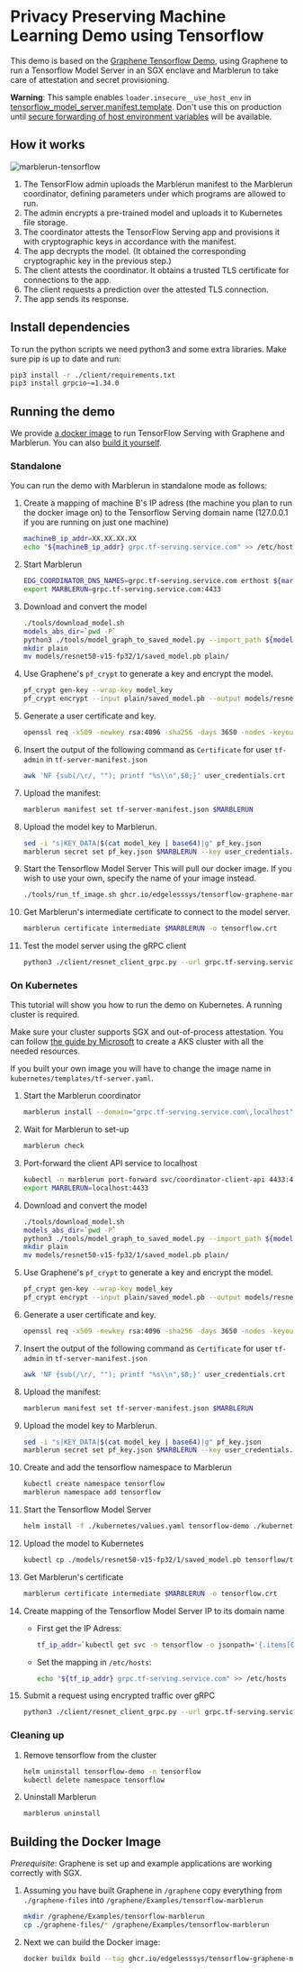 # Privacy Preserving Machine Learning Demo using Tensorflow

This demo is based on the [Graphene Tensorflow Demo](https://github.com/oscarlab/graphene), using Graphene to run a Tensorflow Model Server in an SGX enclave and Marblerun to take care of attestation and secret provisioning.

**Warning**: This sample enables `loader.insecure__use_host_env` in [tensorflow_model_server.manifest.template](graphene-files/tensorflow_model_server.manifest.template). Don't use this on production until [secure forwarding of host environment variables](https://github.com/oscarlab/graphene/issues/2356) will be available.

## How it works
![marblerun-tensorflow](illustration.svg)

1. The TensorFlow admin uploads the Marblerun manifest to the Marblerun coordinator, defining parameters under which programs are allowed to run.
1. The admin encrypts a pre-trained model and uploads it to Kubernetes file storage.
1. The coordinator attests the TensorFlow Serving app and provisions it with cryptographic keys in accordance with the manifest.
1. The app decrypts the model. (It obtained the corresponding cryptographic key in the previous step.)
1. The client attests the coordinator. It obtains a trusted TLS certificate for connections to the app.
1. The client requests a prediction over the attested TLS connection.
1. The app sends its response.

## Install dependencies

To run the python scripts we need python3 and some extra libraries. Make sure pip is up to date and run:
```bash
pip3 install -r ./client/requirements.txt
pip3 install grpcio~=1.34.0
```

## Running the demo

We provide [a docker image](https://github.com/orgs/edgelesssys/packages/container/package/tensorflow-graphene-marble) to run TensorFlow Serving with Graphene and Marblerun.
You can also [build it yourself](#Building-the-Docker-Image).

### Standalone

You can run the demo with Marblerun in standalone mode as follows:

1. Create a mapping of machine B's IP adress (the machine you plan to run the docker image on) to the Tensorflow Serving domain name (127.0.0.1 if you are running on just one machine)
    ```bash
    machineB_ip_addr=XX.XX.XX.XX
    echo "${machineB_ip_addr} grpc.tf-serving.service.com" >> /etc/hosts
    ```

1. Start Marblerun
    ```bash
    EDG_COORDINATOR_DNS_NAMES=grpc.tf-serving.service.com erthost ${marblerun_dir}/build/coordinator-enclave.signed
    export MARBLERUN=grpc.tf-serving.service.com:4433
    ```

1. Download and convert the model
    ```bash
    ./tools/download_model.sh
    models_abs_dir=`pwd -P`
    python3 ./tools/model_graph_to_saved_model.py --import_path ${models_abs_dir}/models/resnet50-v15-fp32/resnet50-v15-fp32.pb --export_dir ${models_abs_dir}/models/resnet50-v15-fp32 --model_version 1 --inputs input --outputs predict
    mkdir plain
    mv models/resnet50-v15-fp32/1/saved_model.pb plain/
    ```

1. Use Graphene's `pf_crypt` to generate a key and encrypt the model.
    ```bash
    pf_crypt gen-key --wrap-key model_key
    pf_crypt encrypt --input plain/saved_model.pb --output models/resnet50-v15-fp32/1/saved_model.pb --wrap-key model_key
    ```

1. Generate a user certificate and key.
    ```bash
    openssl req -x509 -newkey rsa:4096 -sha256 -days 3650 -nodes -keyout user_credentials.key -out user_credentials.crt
    ```

1. Insert the output of the following command as `Certificate` for user `tf-admin` in `tf-server-manifest.json`
    ```bash
    awk 'NF {sub(/\r/, ""); printf "%s\\n",$0;}' user_credentials.crt
    ```

1. Upload the manifest:
    ```bash
    marblerun manifest set tf-server-manifest.json $MARBLERUN
    ```

1. Upload the model key to Marblerun.
    ```bash
    sed -i "s|KEY_DATA|$(cat model_key | base64)|g" pf_key.json
    marblerun secret set pf_key.json $MARBLERUN --key user_credentials.key --cert user_credentials.crt
    ```

1. Start the Tensorflow Model Server
    This will pull our docker image. If you wish to use your own, specify the name of your image instead.
    ```bash
    ./tools/run_tf_image.sh ghcr.io/edgelesssys/tensorflow-graphene-marble:latest
    ```

1. Get Marblerun's intermediate certificate to connect to the model server.
    ```bash
    marblerun certificate intermediate $MARBLERUN -o tensorflow.crt
    ```

1. Test the model server using the gRPC client
    ```bash
    python3 ./client/resnet_client_grpc.py --url grpc.tf-serving.service.com:8500 --crt tensorflow.crt --batch 1 --cnum 1 --loop 10
    ```

### On Kubernetes

This tutorial will show you how to run the demo on Kubernetes. 
A running cluster is required.

Make sure your cluster supports SGX and out-of-process attestation. You can follow [the guide by Microsoft](https://docs.microsoft.com/en-us/azure/confidential-computing/confidential-nodes-out-of-proc-attestation) to create a AKS cluster with all the needed resources.

If you built your own image you will have to change the image name in `kubernetes/templates/tf-server.yaml`.

1. Start the Marblerun coordinator
    ```bash
    marblerun install --domain="grpc.tf-serving.service.com\,localhost"
    ```

1. Wait for Marblerun to set-up
    ```bash
    marblerun check
    ```

1. Port-forward the client API service to localhost
    ```bash
    kubectl -n marblerun port-forward svc/coordinator-client-api 4433:4433 --address localhost >/dev/null &
    export MARBLERUN=localhost:4433
    ```

1. Download and convert the model
    ```bash
    ./tools/download_model.sh
    models_abs_dir=`pwd -P`
    python3 ./tools/model_graph_to_saved_model.py --import_path ${models_abs_dir}/models/resnet50-v15-fp32/resnet50-v15-fp32.pb --export_dir ${models_abs_dir}/models/resnet50-v15-fp32 --model_version 1 --inputs input --outputs predict
    mkdir plain
    mv models/resnet50-v15-fp32/1/saved_model.pb plain/
    ```

1. Use Graphene's `pf_crypt` to generate a key and encrypt the model.
    ```bash
    pf_crypt gen-key --wrap-key model_key
    pf_crypt encrypt --input plain/saved_model.pb --output models/resnet50-v15-fp32/1/saved_model.pb --wrap-key model_key
    ```

1. Generate a user certificate and key.
    ```bash
    openssl req -x509 -newkey rsa:4096 -sha256 -days 3650 -nodes -keyout user_credentials.key -out user_credentials.crt
    ```

1. Insert the output of the following command as `Certificate` for user `tf-admin` in `tf-server-manifest.json`
    ```bash
    awk 'NF {sub(/\r/, ""); printf "%s\\n",$0;}' user_credentials.crt
    ```

1. Upload the manifest:
    ```bash
    marblerun manifest set tf-server-manifest.json $MARBLERUN
    ```

1. Upload the model key to Marblerun.
    ```bash
    sed -i "s|KEY_DATA|$(cat model_key | base64)|g" pf_key.json
    marblerun secret set pf_key.json $MARBLERUN --key user_credentials.key --cert user_credentials.crt
    ```

1. Create and add the tensorflow namespace to Marblerun
    ```bash
    kubectl create namespace tensorflow
    marblerun namespace add tensorflow
    ```

1. Start the Tensorflow Model Server
    ```bash
    helm install -f ./kubernetes/values.yaml tensorflow-demo ./kubernetes -n tensorflow
    ```

1. Upload the model to Kubernetes
    ```bash
    kubectl cp ./models/resnet50-v15-fp32/1/saved_model.pb tensorflow/tf-server-xxxxxxxxx-xxxxx:/graphene/Examples/tensorflow-marblerun/models/resnet50-v15-fp32/1/saved_model.pb
    ```

1. Get Marblerun's certificate
    ```bash
    marblerun certificate intermediate $MARBLERUN -o tensorflow.crt
    ```

1. Create mapping of the Tensorflow Model Server IP to its domain name
    * First get the IP Adress:
        ```bash
        tf_ip_addr=`kubectl get svc -n tensorflow -o jsonpath='{.items[0].status.loadBalancer.ingress[0].ip}'`
        ```
    * Set the mapping in `/etc/hosts`:
        ```bash
        echo "${tf_ip_addr} grpc.tf-serving.service.com" >> /etc/hosts
        ```

1. Submit a request using encrypted traffic over gRPC
    ```bash
    python3 ./client/resnet_client_grpc.py --url grpc.tf-serving.service.com:8500 --crt ./tensorflow.crt --batch 1 --cnum 1 --loop 10
    ```

### Cleaning up

1. Remove tensorflow from the cluster
    ```bash
    helm uninstall tensorflow-demo -n tensorflow
    kubectl delete namespace tensorflow
    ```

1. Uninstall Marblerun
    ```bash
    marblerun uninstall
    ```

## Building the Docker Image

*Prerequisite*: Graphene is set up and example applications are working correctly with SGX.

1. Assuming you have built Graphene in `/graphene` copy everything from `./graphene-files` into `/graphene/Examples/tensorflow-marblerun`
    ```bash
    mkdir /graphene/Examples/tensorflow-marblerun
    cp ./graphene-files/* /graphene/Examples/tensorflow-marblerun
    ```

1. Next we can build the Docker image:
    ```bash
    docker buildx build --tag ghcr.io/edgelesssys/tensorflow-graphene-marble:latest -f tensorflow.dockerfile /graphene
    ```
